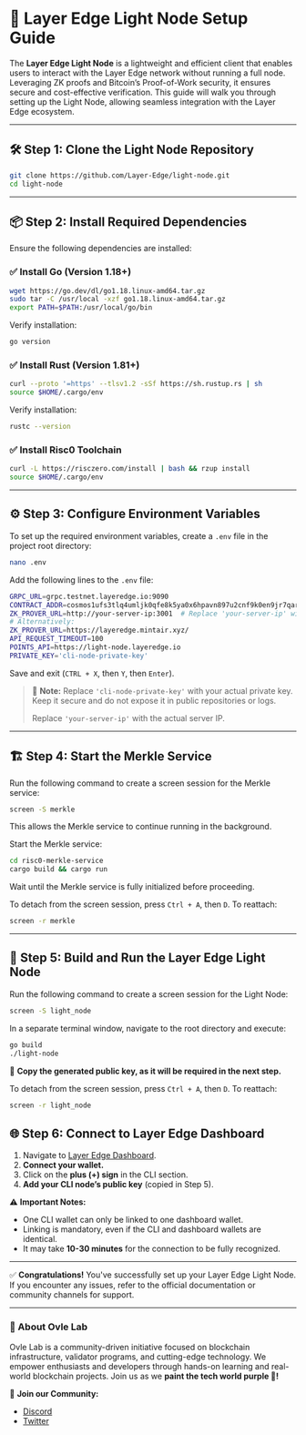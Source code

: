 # 🚀 Layer Edge Light Node Setup Guide

The **Layer Edge Light Node** is a lightweight and efficient client that enables users to interact with the Layer Edge network without running a full node. Leveraging ZK proofs and Bitcoin’s Proof-of-Work security, it ensures secure and cost-effective verification. This guide will walk you through setting up the Light Node, allowing seamless integration with the Layer Edge ecosystem.

---

## 🛠️ Step 1: Clone the Light Node Repository

```sh
git clone https://github.com/Layer-Edge/light-node.git
cd light-node
```

---

## 📦 Step 2: Install Required Dependencies

Ensure the following dependencies are installed:

### ✅ Install Go (Version 1.18+)

```sh
wget https://go.dev/dl/go1.18.linux-amd64.tar.gz
sudo tar -C /usr/local -xzf go1.18.linux-amd64.tar.gz
export PATH=$PATH:/usr/local/go/bin
```

Verify installation:

```sh
go version
```

### ✅ Install Rust (Version 1.81+)

```sh
curl --proto '=https' --tlsv1.2 -sSf https://sh.rustup.rs | sh
source $HOME/.cargo/env
```

Verify installation:

```sh
rustc --version
```

### ✅ Install Risc0 Toolchain

```sh
curl -L https://risczero.com/install | bash && rzup install
source $HOME/.cargo/env
```

---

## ⚙️ Step 3: Configure Environment Variables

To set up the required environment variables, create a `.env` file in the project root directory:

```sh
nano .env
```

Add the following lines to the `.env` file:

```sh
GRPC_URL=grpc.testnet.layeredge.io:9090
CONTRACT_ADDR=cosmos1ufs3tlq4umljk0qfe8k5ya0x6hpavn897u2cnf9k0en9jr7qarqqt56709
ZK_PROVER_URL=http://your-server-ip:3001  # Replace 'your-server-ip' with the actual server IP hosting the ZK prover service.
# Alternatively:
ZK_PROVER_URL=https://layeredge.mintair.xyz/
API_REQUEST_TIMEOUT=100
POINTS_API=https://light-node.layeredge.io
PRIVATE_KEY='cli-node-private-key'
```

Save and exit (`CTRL + X`, then `Y`, then `Enter`).

> 🔐 **Note:** Replace `'cli-node-private-key'` with your actual private key. Keep it secure and do not expose it in public repositories or logs.
>
> Replace `'your-server-ip'` with the actual server IP.

---

## 🏗️ Step 4: Start the Merkle Service

Run the following command to create a screen session for the Merkle service:

```sh
screen -S merkle
```

This allows the Merkle service to continue running in the background.

Start the Merkle service:

```sh
cd risc0-merkle-service
cargo build && cargo run
```

Wait until the Merkle service is fully initialized before proceeding.

To detach from the screen session, press `Ctrl + A`, then `D`. To reattach:

```sh
screen -r merkle
```

---

## 🚀 Step 5: Build and Run the Layer Edge Light Node

Run the following command to create a screen session for the Light Node:

```sh
screen -S light_node
```

In a separate terminal window, navigate to the root directory and execute:

```sh
go build
./light-node
```

🔑 **Copy the generated public key, as it will be required in the next step.**

To detach from the screen session, press `Ctrl + A`, then `D`. To reattach:

```sh
screen -r light_node
```

## 🌐 Step 6: Connect to Layer Edge Dashboard

1. Navigate to [Layer Edge Dashboard](https://dashboard.layeredge.io).
2. **Connect your wallet.**
3. Click on the **plus (+) sign** in the CLI section.
4. **Add your CLI node’s public key** (copied in Step 5).

⚠️ **Important Notes:**

- One CLI wallet can only be linked to one dashboard wallet.
- Linking is mandatory, even if the CLI and dashboard wallets are identical.
- It may take **10-30 minutes** for the connection to be fully recognized.

---

✅ **Congratulations!** You've successfully set up your Layer Edge Light Node. If you encounter any issues, refer to the official documentation or community channels for support.

---

### 🌟 About Ovle Lab

Ovle Lab is a community-driven initiative focused on blockchain infrastructure, validator programs, and cutting-edge technology. We empower enthusiasts and developers through hands-on learning and real-world blockchain projects. Join us as we **paint the tech world purple 💜!**

🔗 **Join our Community:**
- [Discord](https://discord.gg/ovlelab)
- [Twitter](https://twitter.com/OvleLab)


